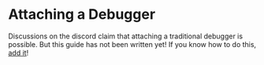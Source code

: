 # Attaching a Debugger

Discussions on the discord claim that attaching a traditional debugger is possible. But this guide has not been written yet! If you know how to do this, [add it](../../how-to-contribute.md)!
